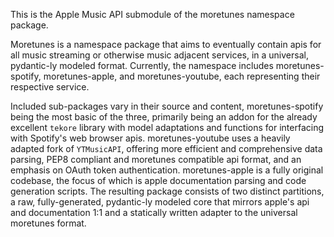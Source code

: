 This is the Apple Music API submodule of the moretunes namespace package.

Moretunes is a namespace package that aims to eventually contain apis for all music streaming 
or otherwise music adjacent services, in a universal, pydantic-ly modeled format. Currently, 
the namespace includes moretunes-spotify, moretunes-apple, and moretunes-youtube, 
each representing their respective service.

Included sub-packages vary in their source and content, 
moretunes-spotify being the most basic of the three, primarily being an addon for the 
already excellent ``tekore`` library with model adaptations and functions for interfacing with
Spotify's web browser apis. moretunes-youtube uses a heavily adapted fork of ``YTMusicAPI``, offering 
more efficient and comprehensive data parsing, PEP8 compliant and moretunes compatible api format, and 
an emphasis on OAuth token authentication. moretunes-apple is a fully original codebase, the focus of which is 
apple documentation parsing and code generation scripts. The resulting package consists of two distinct partitions, 
a raw, fully-generated, pydantic-ly modeled core that mirrors apple's api and documentation 1:1 
and a statically written adapter to the universal moretunes format. 

